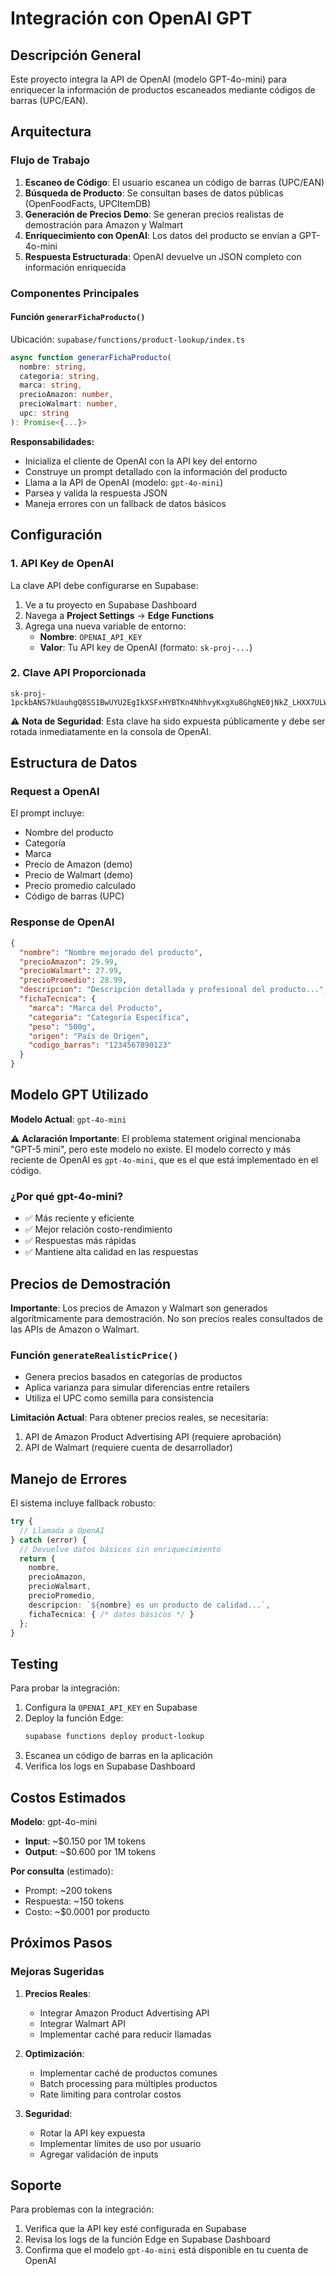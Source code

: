 # Integración con OpenAI GPT

## Descripción General

Este proyecto integra la API de OpenAI (modelo GPT-4o-mini) para enriquecer la información de productos escaneados mediante códigos de barras (UPC/EAN).

## Arquitectura

### Flujo de Trabajo

1. **Escaneo de Código**: El usuario escanea un código de barras (UPC/EAN)
2. **Búsqueda de Producto**: Se consultan bases de datos públicas (OpenFoodFacts, UPCItemDB)
3. **Generación de Precios Demo**: Se generan precios realistas de demostración para Amazon y Walmart
4. **Enriquecimiento con OpenAI**: Los datos del producto se envían a GPT-4o-mini
5. **Respuesta Estructurada**: OpenAI devuelve un JSON completo con información enriquecida

### Componentes Principales

#### Función `generarFichaProducto()`

Ubicación: `supabase/functions/product-lookup/index.ts`

```typescript
async function generarFichaProducto(
  nombre: string,
  categoria: string,
  marca: string,
  precioAmazon: number,
  precioWalmart: number,
  upc: string
): Promise<{...}>
```

**Responsabilidades:**
- Inicializa el cliente de OpenAI con la API key del entorno
- Construye un prompt detallado con la información del producto
- Llama a la API de OpenAI (modelo: `gpt-4o-mini`)
- Parsea y valida la respuesta JSON
- Maneja errores con un fallback de datos básicos

## Configuración

### 1. API Key de OpenAI

La clave API debe configurarse en Supabase:

1. Ve a tu proyecto en Supabase Dashboard
2. Navega a **Project Settings** → **Edge Functions**
3. Agrega una nueva variable de entorno:
   - **Nombre**: `OPENAI_API_KEY`
   - **Valor**: Tu API key de OpenAI (formato: `sk-proj-...`)

### 2. Clave API Proporcionada

```
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
```

⚠️ **Nota de Seguridad**: Esta clave ha sido expuesta públicamente y debe ser rotada inmediatamente en la consola de OpenAI.

## Estructura de Datos

### Request a OpenAI

El prompt incluye:
- Nombre del producto
- Categoría
- Marca
- Precio de Amazon (demo)
- Precio de Walmart (demo)
- Precio promedio calculado
- Código de barras (UPC)

### Response de OpenAI

```json
{
  "nombre": "Nombre mejorado del producto",
  "precioAmazon": 29.99,
  "precioWalmart": 27.99,
  "precioPromedio": 28.99,
  "descripcion": "Descripción detallada y profesional del producto...",
  "fichaTecnica": {
    "marca": "Marca del Producto",
    "categoria": "Categoría Específica",
    "peso": "500g",
    "origen": "País de Origen",
    "codigo_barras": "1234567890123"
  }
}
```

## Modelo GPT Utilizado

**Modelo Actual**: `gpt-4o-mini`

⚠️ **Aclaración Importante**: El problema statement original mencionaba "GPT-5 mini", pero este modelo no existe. El modelo correcto y más reciente de OpenAI es `gpt-4o-mini`, que es el que está implementado en el código.

### ¿Por qué gpt-4o-mini?

- ✅ Más reciente y eficiente
- ✅ Mejor relación costo-rendimiento
- ✅ Respuestas más rápidas
- ✅ Mantiene alta calidad en las respuestas

## Precios de Demostración

**Importante**: Los precios de Amazon y Walmart son generados algorítmicamente para demostración. No son precios reales consultados de las APIs de Amazon o Walmart.

### Función `generateRealisticPrice()`

- Genera precios basados en categorías de productos
- Aplica varianza para simular diferencias entre retailers
- Utiliza el UPC como semilla para consistencia

**Limitación Actual**: Para obtener precios reales, se necesitaría:
1. API de Amazon Product Advertising API (requiere aprobación)
2. API de Walmart (requiere cuenta de desarrollador)

## Manejo de Errores

El sistema incluye fallback robusto:

```typescript
try {
  // Llamada a OpenAI
} catch (error) {
  // Devuelve datos básicos sin enriquecimiento
  return {
    nombre,
    precioAmazon,
    precioWalmart,
    precioPromedio,
    descripcion: `${nombre} es un producto de calidad...`,
    fichaTecnica: { /* datos básicos */ }
  };
}
```

## Testing

Para probar la integración:

1. Configura la `OPENAI_API_KEY` en Supabase
2. Deploy la función Edge:
   ```bash
   supabase functions deploy product-lookup
   ```
3. Escanea un código de barras en la aplicación
4. Verifica los logs en Supabase Dashboard

## Costos Estimados

**Modelo**: gpt-4o-mini
- **Input**: ~$0.150 por 1M tokens
- **Output**: ~$0.600 por 1M tokens

**Por consulta** (estimado):
- Prompt: ~200 tokens
- Respuesta: ~150 tokens
- Costo: ~$0.0001 por producto

## Próximos Pasos

### Mejoras Sugeridas

1. **Precios Reales**:
   - Integrar Amazon Product Advertising API
   - Integrar Walmart API
   - Implementar caché para reducir llamadas

2. **Optimización**:
   - Implementar caché de productos comunes
   - Batch processing para múltiples productos
   - Rate limiting para controlar costos

3. **Seguridad**:
   - Rotar la API key expuesta
   - Implementar límites de uso por usuario
   - Agregar validación de inputs

## Soporte

Para problemas con la integración:
1. Verifica que la API key esté configurada en Supabase
2. Revisa los logs de la función Edge en Supabase Dashboard
3. Confirma que el modelo `gpt-4o-mini` está disponible en tu cuenta de OpenAI
